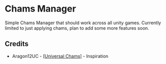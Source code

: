 # Chams Manager

Simple Chams Manager that should work across all unity games. Currently limited to just applying chams, plan to add some more features soon. 

##  Credits
- Aragon12UC - [[Universal Chams]](https://github.com/Aragon12UC/Universal_Chams/tree/main) - Inspiration

